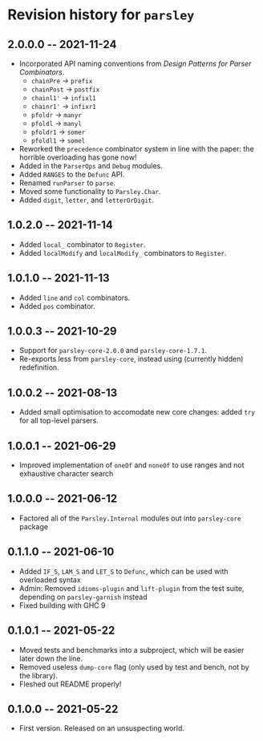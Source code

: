 # Revision history for `parsley`

## 2.0.0.0 -- 2021-11-24

* Incorporated API naming conventions from _Design Patterns for Parser Combinators_.
    * `chainPre` -> `prefix`
    * `chainPost` -> `postfix`
    * `chainl1'` -> `infixl1`
    * `chainr1'` -> `infixr1`
    * `pfoldr` -> `manyr`
    * `pfoldl` -> `manyl`
    * `pfoldr1` -> `somer`
    * `pfoldl1` -> `somel`
* Reworked the `precedence` combinator system in line with the paper: the horrible overloading
  has gone now!
* Added in the `ParserOps` and `Debug` modules.
* Added `RANGES` to the `Defunc` API.
* Renamed `runParser` to `parse`.
* Moved some functionality to `Parsley.Char`.
* Added `digit`, `letter`, and `letterOrDigit`.

## 1.0.2.0 -- 2021-11-14

* Added `local_` combinator to `Register`.
* Added `localModify` and `localModify_` combinators to `Register`.

## 1.0.1.0 -- 2021-11-13

* Added `line` and `col` combinators.
* Added `pos` combinator.

## 1.0.0.3 -- 2021-10-29

* Support for `parsley-core-2.0.0` and `parsley-core-1.7.1`.
* Re-exports less from `parsley-core`, instead using (currently hidden) redefinition.

## 1.0.0.2 -- 2021-08-13

* Added small optimisation to accomodate new core changes: added `try` for all top-level parsers.

## 1.0.0.1 -- 2021-06-29

* Improved implementation of `oneOf` and `noneOf` to use ranges and not exhaustive character search

## 1.0.0.0 -- 2021-06-12

* Factored all of the `Parsley.Internal` modules out into `parsley-core` package

## 0.1.1.0  -- 2021-06-10

* Added `IF_S`, `LAM_S` and `LET_S` to `Defunc`, which can be used with overloaded syntax
* Admin: Removed `idioms-plugin` and `lift-plugin` from the test suite, depending on `parsley-garnish` instead
* Fixed building with GHC 9

## 0.1.0.1  -- 2021-05-22

* Moved tests and benchmarks into a subproject, which will be easier later down the line.
* Removed useless `dump-core` flag (only used by test and bench, not by the library).
* Fleshed out README properly!

## 0.1.0.0  -- 2021-05-22

* First version. Released on an unsuspecting world.
